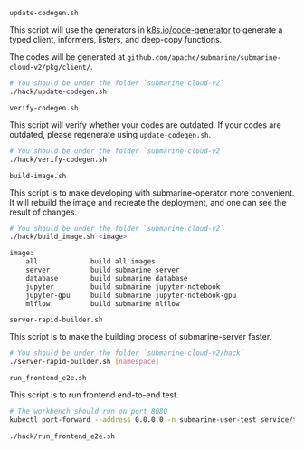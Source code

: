 <!---
  Licensed under the Apache License, Version 2.0 (the "License");
  you may not use this file except in compliance with the License.
  You may obtain a copy of the License at

   http://www.apache.org/licenses/LICENSE-2.0

  Unless required by applicable law or agreed to in writing, software
  distributed under the License is distributed on an "AS IS" BASIS,
  WITHOUT WARRANTIES OR CONDITIONS OF ANY KIND, either express or implied.
  See the License for the specific language governing permissions and
  limitations under the License. See accompanying LICENSE file.
-->

`update-codegen.sh`

This script will use the generators in [k8s.io/code-generator](https://github.com/kubernetes/code-generator) to generate a typed client, informers, listers, and deep-copy functions.

The codes will be generated at `github.com/apache/submarine/submarine-cloud-v2/pkg/client/`.

```bash
# You should be under the folder `submarine-cloud-v2`
./hack/update-codegen.sh
```

`verify-codegen.sh`

This script will verify whether your codes are outdated. If your codes are outdated, please regenerate using `update-codegen.sh`.

```bash
# You should be under the folder `submarine-cloud-v2`
./hack/verify-codegen.sh
```

`build-image.sh`

This script is to make developing with submarine-operator more convenient. It will rebuild the image and recreate the deployment, and one can see the result of changes.

```bash
# You should be under the folder `submarine-cloud-v2`
./hack/build_image.sh <image>

image:
    all             build all images
    server          build submarine server
    database        build submarine database
    jupyter         build submarine jupyter-notebook
    jupyter-gpu     build submarine jupyter-notebook-gpu
    mlflow          build submarine mlflow
```

`server-rapid-builder.sh`

This script is to make the building process of submarine-server faster.

```bash
# You should be under the folder `submarine-cloud-v2/hack`
./server-rapid-builder.sh [namespace]
```

`run_frontend_e2e.sh`

This script is to run frontend end-to-end test. 

```bash
# The workbench should run on port 8080
kubectl port-forward --address 0.0.0.0 -n submarine-user-test service/traefik 8080:80

./hack/run_frontend_e2e.sh
```

